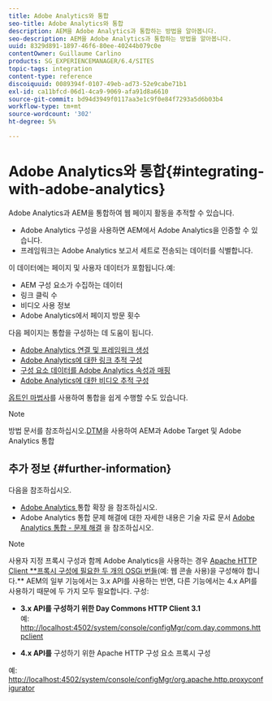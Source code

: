 ```yaml
---
title: Adobe Analytics와 통합
seo-title: Adobe Analytics와 통합
description: AEM을 Adobe Analytics과 통합하는 방법을 알아봅니다.
seo-description: AEM을 Adobe Analytics과 통합하는 방법을 알아봅니다.
uuid: 8329d891-1897-46f6-80ee-40244b079c0e
contentOwner: Guillaume Carlino
products: SG_EXPERIENCEMANAGER/6.4/SITES
topic-tags: integration
content-type: reference
discoiquuid: 0089394f-0107-49eb-ad73-52e9cabe71b1
exl-id: ca11bfcd-06d1-4ca9-9069-afa91d8a6610
source-git-commit: bd94d3949f0117aa3e1c9f0e84f7293a5d6b03b4
workflow-type: tm+mt
source-wordcount: '302'
ht-degree: 5%

---
```


# Adobe Analytics와 통합{#integrating-with-adobe-analytics}

Adobe Analytics과 AEM을 통합하여 웹 페이지 활동을 추적할 수 있습니다.

* Adobe Analytics 구성을 사용하면 AEM에서 Adobe Analytics을 인증할 수 있습니다.
* 프레임워크는 Adobe Analytics 보고서 세트로 전송되는 데이터를 식별합니다.

이 데이터에는 페이지 및 사용자 데이터가 포함됩니다.예:

* AEM 구성 요소가 수집하는 데이터
* 링크 클릭 수
* 비디오 사용 정보
* Adobe Analytics에서 페이지 방문 횟수

다음 페이지는 통합을 구성하는 데 도움이 됩니다.

* [Adobe Analytics 연결 및 프레임워크 생성](/help/sites-administering/adobeanalytics-connect.md)
* [Adobe Analytics에 대한 링크 추적 구성](/help/sites-administering/adobeanalytics-link.md)
* [구성 요소 데이터를 Adobe Analytics 속성과 매핑](/help/sites-administering/adobeanalytics-mapping.md)
* [Adobe Analytics에 대한 비디오 추적 구성](/help/sites-administering/adobeanalytics-video.md)

[옵트인 마법사](/help/sites-administering/opt-in.md)를 사용하여 통합을 쉽게 수행할 수도 있습니다.

>[!NOTE]
>
>방법 문서를 참조하십시오.[DTM](https://helpx.adobe.com/experience-manager/using/integrate-digital-marketing-solutions.html)을 사용하여 AEM과 Adobe Target 및 Adobe Analytics 통합

## 추가 정보 {#further-information}

다음을 참조하십시오.

* [Adobe Analytics ](/help/sites-developing/extending-analytics.md) 통합 확장 을 참조하십시오.
* Adobe Analytics 통합 문제 해결에 대한 자세한 내용은 기술 자료 문서 [Adobe Analytics 통합 - 문제 해결](https://helpx.adobe.com/experience-manager/kb/sitecatalystintegrationtroubleshooting.html) 을 참조하십시오.

>[!NOTE]
>
>사용자 지정 프록시 구성과 함께 Adobe Analytics을 사용하는 경우 [Apache HTTP Client **프록시 구성에 필요한 두 개의 OSGi 번들](/help/sites-deploying/configuring-osgi.md)(예: 웹 콘솔 사용)을 구성해야 합니다.** AEM의 일부 기능에서는 3.x API를 사용하는 반면, 다른 기능에서는 4.x API를 사용하기 때문에 두 가지 모두 필요합니다. 구성:
>
>* **3.x API를 구성하기 위한 Day Commons HTTP Client 3.1** \
   >  예: [http://localhost:4502/system/console/configMgr/com.day.commons.httpclient](http://localhost:4502/system/console/configMgr/com.day.commons.httpclient)
   >
   >
* **4.x API를** 구성하기 위한 Apache HTTP 구성 요소 프록시 구성
>
>  
예: [http://localhost:4502/system/console/configMgr/org.apache.http.proxyconfigurator](http://localhost:4502/system/console/configMgr/org.apache.http.proxyconfigurator)
